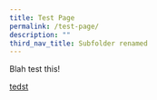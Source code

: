 ```yaml
---
title: Test Page
permalink: /test-page/
description: ""
third_nav_title: Subfolder renamed
---
```

Blah test this!

[tedst](/files/Example/infographic-sgp2022-overview.pdf)